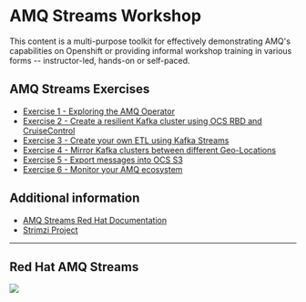 # AMQ Streams Workshop 

This content is a multi-purpose toolkit for effectively demonstrating AMQ's capabilities on Openshift or providing informal workshop training in various forms -- instructor-led, hands-on or self-paced.

## AMQ Streams Exercises

- [Exercise 1 - Exploring the AMQ Operator](./1-explore-amq-operator/)
- [Exercise 2 - Create a resilient Kafka cluster using OCS RBD and CruiseControl](./2-ocs-rbd-rebalance/)
- [Exercise 3 - Create your own ETL using Kafka Streams](./3-kafka-streams/)
- [Exercise 4 - Mirror Kafka clusters between different Geo-Locations](./4-mirror-kafka-cluster/)
- [Exercise 5 - Export messages into OCS S3](./4-jinja-loops-handlers/)
- [Exercise 6 - Monitor your AMQ ecosystem](./6-monitor-amq-system/)


## Additional information
 - [AMQ Streams Red Hat Documentation](https://access.redhat.com/documentation/en-us/red_hat_amq/7.7/html/amq_streams_on_openshift_overview/index)
 - [Strimzi Project](https://strimzi.io/)
---
## Red Hat AMQ Streams 

![](https://developers.redhat.com/blog/wp-content/uploads/2018/10/Untitled-drawing-4.png)
